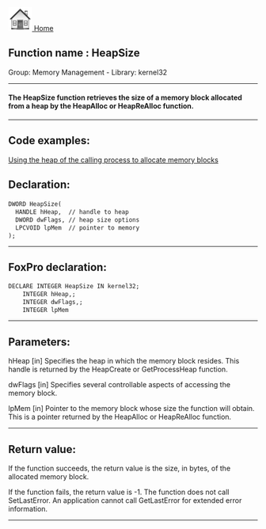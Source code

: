 [<img src="../../images/home.png"> Home ](https://github.com/VFPX/Win32API)  

## Function name : HeapSize
Group: Memory Management - Library: kernel32    
***  


#### The HeapSize function retrieves the size of a memory block allocated from a heap by the HeapAlloc or HeapReAlloc function.
***  


## Code examples:
[Using the heap of the calling process to allocate memory blocks](../../samples/sample_199.md)  

## Declaration:
```foxpro  
DWORD HeapSize(
  HANDLE hHeap,  // handle to heap
  DWORD dwFlags, // heap size options
  LPCVOID lpMem  // pointer to memory
);  
```  
***  


## FoxPro declaration:
```foxpro  
DECLARE INTEGER HeapSize IN kernel32;
	INTEGER hHeap,;
	INTEGER dwFlags,;
	INTEGER lpMem  
```  
***  


## Parameters:
hHeap 
[in] Specifies the heap in which the memory block resides. This handle is returned by the HeapCreate or GetProcessHeap function. 

dwFlags 
[in] Specifies several controllable aspects of accessing the memory block. 

lpMem 
[in] Pointer to the memory block whose size the function will obtain. This is a pointer returned by the HeapAlloc or HeapReAlloc function.   
***  


## Return value:
If the function succeeds, the return value is the size, in bytes, of the allocated memory block.

If the function fails, the return value is -1. The function does not call SetLastError. An application cannot call GetLastError for extended error information.  
***  

